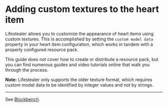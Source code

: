 # Adding custom textures to the heart item

Lifestealer allows you to customize the appearance of heart items using custom textures. This is accomplished by setting
the `custom model data` property in your heart item configuration, which works in tandem with a properly configured
resource pack.

This guide does not cover how to create or distribute a resource pack, but you can find numerous guides and video
tutorials online that walk you through the process.

**Note:** Lifestealer only supports the older texture format, which requires custom model data to be identified by
integer values and not by strings.

---

See [Blockbench](https://www.blockbench.net/).